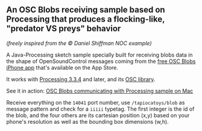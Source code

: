 ## An OSC Blobs receiving sample based on Processing that produces a flocking-like, "predator VS preys" behavior
_(freely inspired from the © Daniel Shiffman NOC example)_

A Java-Processing sketch sample specially built for receiving blobs data in the shape of OpenSoundControl messages coming from the [free OSC Blobs iPhone app](https://itunes.apple.com/us/app/osc-blobs-tapioca-toys/id1436978667?mt=8) that's available on the App Store.

It works with [Processing 3.3.4](https://processing.org/download/ "download Processing") and later, and its [OSC library](http://www.sojamo.de/libraries/oscp5).

See it in action: [OSC Blobs communicating with Processing sample on Mac](https://vimeo.com/388984928 "OSC Blobs communicating with Processing sample on Mac")

Receive everything on the `14041` port number, use `/tapiocatoys/blob` as message pattern and check for a `iiiii` typetag. The first integer is the id of the blob, and the four others are its cartesian position (x,y) based on your phone's resolution as well as the bounding box dimensions (w,h).
